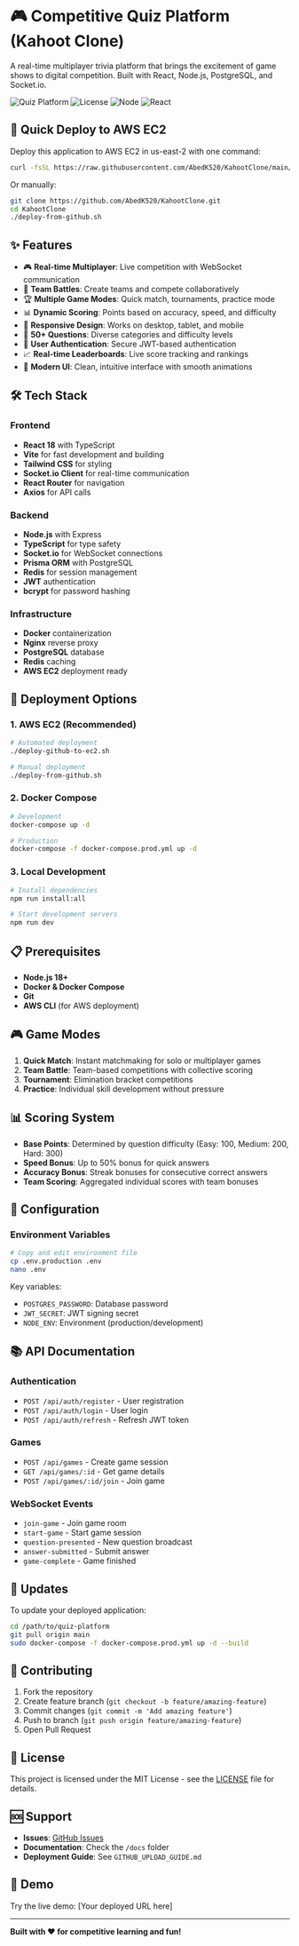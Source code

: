 # 🎮 Competitive Quiz Platform (Kahoot Clone)

A real-time multiplayer trivia platform that brings the excitement of game shows to digital competition. Built with React, Node.js, PostgreSQL, and Socket.io.

![Quiz Platform](https://img.shields.io/badge/Status-Production%20Ready-green)
![License](https://img.shields.io/badge/License-MIT-blue)
![Node](https://img.shields.io/badge/Node.js-18+-green)
![React](https://img.shields.io/badge/React-18-blue)

## 🚀 Quick Deploy to AWS EC2

Deploy this application to AWS EC2 in us-east-2 with one command:

```bash
curl -fsSL https://raw.githubusercontent.com/AbedK520/KahootClone/main/deploy-github-to-ec2.sh | bash
```

Or manually:
```bash
git clone https://github.com/AbedK520/KahootClone.git
cd KahootClone
./deploy-from-github.sh
```

## ✨ Features

- 🎮 **Real-time Multiplayer**: Live competition with WebSocket communication
- 👥 **Team Battles**: Create teams and compete collaboratively  
- 🏆 **Multiple Game Modes**: Quick match, tournaments, practice mode
- 📊 **Dynamic Scoring**: Points based on accuracy, speed, and difficulty
- 📱 **Responsive Design**: Works on desktop, tablet, and mobile
- 🎯 **50+ Questions**: Diverse categories and difficulty levels
- 🔐 **User Authentication**: Secure JWT-based authentication
- 📈 **Real-time Leaderboards**: Live score tracking and rankings
- 🎨 **Modern UI**: Clean, intuitive interface with smooth animations

## 🛠️ Tech Stack

### Frontend
- **React 18** with TypeScript
- **Vite** for fast development and building
- **Tailwind CSS** for styling
- **Socket.io Client** for real-time communication
- **React Router** for navigation
- **Axios** for API calls

### Backend
- **Node.js** with Express
- **TypeScript** for type safety
- **Socket.io** for WebSocket connections
- **Prisma ORM** with PostgreSQL
- **Redis** for session management
- **JWT** authentication
- **bcrypt** for password hashing

### Infrastructure
- **Docker** containerization
- **Nginx** reverse proxy
- **PostgreSQL** database
- **Redis** caching
- **AWS EC2** deployment ready

## 🚀 Deployment Options

### 1. AWS EC2 (Recommended)
```bash
# Automated deployment
./deploy-github-to-ec2.sh

# Manual deployment
./deploy-from-github.sh
```

### 2. Docker Compose
```bash
# Development
docker-compose up -d

# Production
docker-compose -f docker-compose.prod.yml up -d
```

### 3. Local Development
```bash
# Install dependencies
npm run install:all

# Start development servers
npm run dev
```

## 📋 Prerequisites

- **Node.js 18+**
- **Docker & Docker Compose**
- **Git**
- **AWS CLI** (for AWS deployment)

## 🎮 Game Modes

1. **Quick Match**: Instant matchmaking for solo or multiplayer games
2. **Team Battle**: Team-based competitions with collective scoring
3. **Tournament**: Elimination bracket competitions  
4. **Practice**: Individual skill development without pressure

## 📊 Scoring System

- **Base Points**: Determined by question difficulty (Easy: 100, Medium: 200, Hard: 300)
- **Speed Bonus**: Up to 50% bonus for quick answers
- **Accuracy Bonus**: Streak bonuses for consecutive correct answers
- **Team Scoring**: Aggregated individual scores with team bonuses

## 🔧 Configuration

### Environment Variables
```bash
# Copy and edit environment file
cp .env.production .env
nano .env
```

Key variables:
- `POSTGRES_PASSWORD`: Database password
- `JWT_SECRET`: JWT signing secret
- `NODE_ENV`: Environment (production/development)

## 📚 API Documentation

### Authentication
- `POST /api/auth/register` - User registration
- `POST /api/auth/login` - User login
- `POST /api/auth/refresh` - Refresh JWT token

### Games
- `POST /api/games` - Create game session
- `GET /api/games/:id` - Get game details
- `POST /api/games/:id/join` - Join game

### WebSocket Events
- `join-game` - Join game room
- `start-game` - Start game session
- `question-presented` - New question broadcast
- `answer-submitted` - Submit answer
- `game-complete` - Game finished

## 🔄 Updates

To update your deployed application:
```bash
cd /path/to/quiz-platform
git pull origin main
sudo docker-compose -f docker-compose.prod.yml up -d --build
```

## 🤝 Contributing

1. Fork the repository
2. Create feature branch (`git checkout -b feature/amazing-feature`)
3. Commit changes (`git commit -m 'Add amazing feature'`)
4. Push to branch (`git push origin feature/amazing-feature`)
5. Open Pull Request

## 📄 License

This project is licensed under the MIT License - see the [LICENSE](LICENSE) file for details.

## 🆘 Support

- **Issues**: [GitHub Issues](https://github.com/AbedK520/KahootClone/issues)
- **Documentation**: Check the `/docs` folder
- **Deployment Guide**: See `GITHUB_UPLOAD_GUIDE.md`

## 🎯 Demo

Try the live demo: [Your deployed URL here]

---

**Built with ❤️ for competitive learning and fun!**
